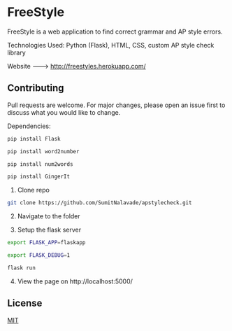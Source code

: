 # FreeStyle

FreeStyle is a web application to find correct grammar and AP style errors.

Technologies Used: Python (Flask), HTML, CSS, custom AP style check library

Website ---> http://freestyles.herokuapp.com/

## Contributing
Pull requests are welcome. For major changes, please open an issue first to discuss what you would like to change.

Dependencies: 
```bash
pip install Flask
```
```bash
pip install word2number
```
```bash
pip install num2words
```
```bash
pip install GingerIt
```

1. Clone repo
```bash
git clone https://github.com/SumitNalavade/apstylecheck.git
```
2. Navigate to the folder

3. Setup the flask server
```bash
export FLASK_APP=flaskapp
```
```bash
export FLASK_DEBUG=1
```
```bash
flask run
```
4. View the page on http://localhost:5000/


## License
[MIT](https://choosealicense.com/licenses/mit/)
